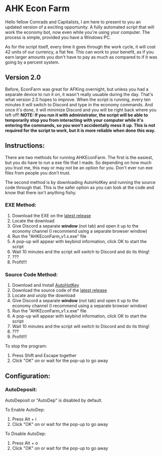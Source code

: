 # AHK Econ Farm
 
Hello fellow Comrads and Capitalists, I am here to present to you an updated version of a exciting opportunity. A fully automated script that will work the economy bot, now even while you're using your computer. The process is simple, provided you have a Windows PC.

As for the script itself, every time it goes through the work cycle, it will cost 42 units of our currency, a flat fee. This can work to your benefit, as if you earn larger amounts you don't have to pay as much as compared to if it was going by a percent system.

## Version 2.0

Before, EconFarm was great for AFKing overnight, but unless you had a separate device to run it on, it wasn't really usuable during the day. That's what version 2.0 hopes to improve. When the script is running, every ten minutes it will switch to Discord and type in the economy commands. And once it's done, it will minimize Discord and you will be right back where you left off! **NOTE: If you run it with administrator, the script will be able to temporarily stop you from interacting with your computer while it's entering the commands, so you won't accidentally mess it up. This is not required for the script to work, but it is more reliable when done this way.**

## Instructions:
There are two methods for running AHKEconFarm. The first is the easiest, but you do have to run a exe file that I made. So depending on how much you trust me, this may or may not be an option for you. Don't ever run exe files from people you don't trust.

The second method is by downloading AutoHotKey and running the source code through that. This is the safer option as you can look at the code and know that there isn't anything fishy.

### EXE Method:
 1. Download the EXE on the [latest release](https://github.com/NullCub3/AHKEconFarm/releases/latest)
 2. Locate the download
 3. Give Discord a separate **window** (not tab) and open it up to the economy channel (I recommend using a separate browser window)
 4. Run the "AHKEconFarm_v1.x.exe" file
 5. A pop-up will appear with keybind information, click OK to start the script
 6. Wait 10 minutes and the script will switch to Discord and do its thing!
 7. ???
 8. Profit!!!


### Source Code Method:
 1. Download and Install [AutoHotKey](https://www.autohotkey.com/)
 2. Download the source code of the [latest release](https://github.com/NullCub3/AHKEconFarm/releases/latest)
 3. Locate and unzip the download
 4. Give Discord a separate **window** (not tab) and open it up to the economy channel (I recommend using a separate browser window)
 5. Run the "AHKEconFarm_v1.x.exe" file
 6. A pop-up will appear with keybind information, click OK to start the script
 7. Wait 10 minutes and the script will switch to Discord and do its thing!
 8. ???
 9. Profit!!!

To stop the program:
 1. Press Shift and Escape together
 2. Click "OK" on or wait for the pop-up to go away


## Configuration:
### AutoDeposit:
AutoDeposit or "AutoDep" is disabled by default.

To Enable AutoDep:
 1. Press Alt + i
 2. Click "OK" on or wait for the pop-up to go away

To Disable AutoDep:
 1. Press Alt + o
 2. Click "OK" on or wait for the pop-up to go away
